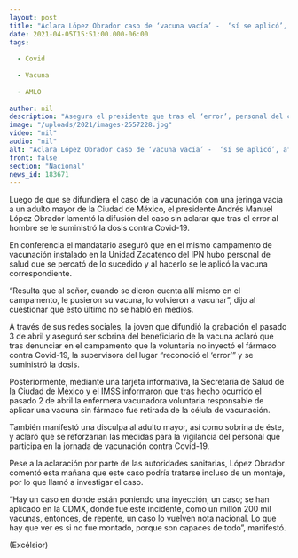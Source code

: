 ```yaml
---
layout: post
title: "Aclara López Obrador caso de ‘vacuna vacía’ -  ‘sí se aplicó’, afirma"
date: 2021-04-05T15:51:00.000-06:00
tags:
  
  - Covid
  
  - Vacuna
  
  - AMLO
  
author: nil
description: "Asegura el presidente que tras el ‘error’, personal del campamento de vacunación aplicó la dosis contra Covid-19 al adulto mayor; sugiere investigar el hecho porque podría ser montaje"
image: "/uploads/2021/images-2557228.jpg"
video: "nil"
audio: "nil"
alt: "Aclara López Obrador caso de ‘vacuna vacía’ -  ‘sí se aplicó’, afirma"
front: false
section: "Nacional"
news_id: 183671
---
```


Luego de que se difundiera el caso de la vacunación con una jeringa vacía a un adulto mayor de la Ciudad de México, el presidente Andrés Manuel López Obrador lamentó la difusión del caso sin aclarar que tras el error al hombre se le suministró la dosis contra Covid-19.

En conferencia el mandatario aseguró que en el mismo campamento de vacunación instalado en la Unidad Zacatenco del IPN  hubo personal de salud que se percató de lo sucedido y al hacerlo se le aplicó la vacuna correspondiente.

“Resulta que al señor, cuando se dieron cuenta allí mismo en el campamento, le pusieron su vacuna, lo volvieron a vacunar”, dijo al cuestionar que esto último no se habló en medios.

A través de sus redes sociales, la joven que difundió la grabación el pasado 3 de abril y aseguró ser sobrina del beneficiario de la vacuna aclaró que tras denunciar en el campamento que la voluntaria no inyectó el fármaco contra Covid-19, la supervisora del lugar “reconoció el ‘error’” y se  suministró la dosis.

Posteriormente, mediante una tarjeta informativa, la Secretaría de Salud de la Ciudad de México y el IMSS informaron que tras hecho ocurrido el pasado 2 de abril la enfermera vacunadora voluntaria responsable de aplicar una vacuna sin fármaco fue retirada de la célula de vacunación.

También manifestó una disculpa al adulto mayor, así como sobrina de éste, y aclaró que se reforzarían las medidas para la vigilancia del personal que participa en la jornada de vacunación contra Covid-19.

Pese a la aclaración por parte de las autoridades sanitarias, López Obrador comentó esta mañana que este caso podría tratarse incluso de un montaje, por lo que llamó a investigar el caso.

“Hay un caso en donde están poniendo una inyección, un caso; se han aplicado en la CDMX, donde fue este incidente, como un millón 200 mil vacunas, entonces, de repente, un caso lo vuelven nota nacional. Lo que hay que ver es si no fue montado, porque son capaces de todo”, manifestó.

(Excélsior)
